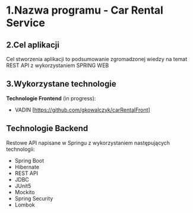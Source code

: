 # 1.Nazwa programu - Car Rental Service


## 2.Cel aplikacji

Cel stworzenia aplikacji to podsumowanie zgromadzonej wiedzy na temat REST API z wykorzystaniem SPRING WEB

## 3.Wykorzystane technologie

 **Technologie Frontend** (in progress):
- VADIN
[https://github.com/gkowalczyk/carRentalFront]

## Technologie Backend
Restowe API napisane w Springu z wykorzystaniem następujących technologii:
- Spring Boot 
- Hibernate
- REST API
- JDBC
- JUnit5
- Mockito
- Spring Security
- Lombok

